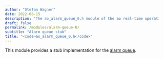 ```yaml
---
author: "Stefan Wagner"
date: 2022-08-15
description: "The ao_alarm_queue_0.h module of the ao real-time operating system."
draft: false
permalink: /modules/alarm-queue-0/
subtitle: "Alarm queue stub"
title: "<code>ao_alarm_queue_0.h</code>"
---
```


This module provides a stub implementation for the [alarm queue](../alarm-queue.md).